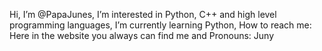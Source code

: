 Hi, I’m @PapaJunes, I’m interested in Python, C++ and high level programming languages, I’m currently learning Python, How to reach me: Here in the website you always can find me and Pronouns: Juny

